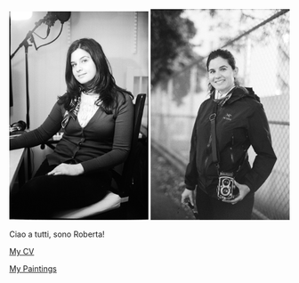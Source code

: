 
<img src="FilmScans20180273.jpg" aling="center" width=250>
<img src="portrait.jpg" aling="center" width=250>

Ciao a tutti, sono Roberta! 

[My CV](cv.pdf)

[My Paintings](https://www.vernissage-indigenous.com/robi)
